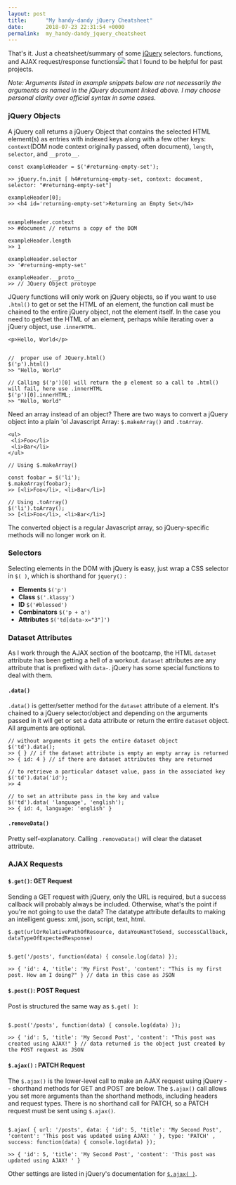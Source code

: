 ```yaml
---
layout: post
title:      "My handy-dandy jQuery Cheatsheet"
date:       2018-07-23 22:31:54 +0000
permalink:  my_handy-dandy_jquery_cheatsheet
---
```



That's it. Just a cheatsheet/summary of some [jQuery](https://jquery.com/) selectors. functions, and AJAX request/response functions![](![](http://)http://) that I found to be helpful for past projects. 

_Note: Arguments listed in example snippets below are not necessarily the arguments as named in the jQuery document linked above. I may choose personal clarity over official syntax in some cases._

### jQuery Objects

A jQuery call returns a jQuery Object that contains the selected HTML element(s) as entries with indexed keys along with a few other keys: `context`(DOM node context originally passed, often document), `length`, `selector`, and `__proto__`.

```
const exampleHeader = $('#returning-empty-set');

>> jQuery.fn.init [ h4#returning-empty-set, context: document, selector: "#returning-empty-set"]

exampleHeader[0];
>> <h4 id='returning-empty-set'>Returning an Empty Set</h4>


exampleHeader.context
>> #document // returns a copy of the DOM

exampleHeader.length
>> 1

exampleHeader.selector
>> '#returning-empty-set'

exampleHeader.__proto__
>> // JQuery Object protoype

```

JQuery functions will only work on jQuery objects, so if you want to use `.html()` to get or set the HTML of an element, the function call must be chained to the entire jQuery object, not the element itself. In the case you need to get/set the HTML of an element, perhaps while iterating over a jQuery object, use `.innerHTML`.

```
<p>Hello, World</p>


//  proper use of JQuery.html()
$('p').html()
>> "Hello, World"

// Calling $('p')[0] will return the p element so a call to .html() will fail, here use .innerHTML
$('p')[0].innerHTML;
>> "Hello, World"

```

Need an array instead of an object? There are two ways to convert a jQuery object into a plain 'ol Javascript Array: `$.makeArray()` and `.toArray`.

```
<ul>
 <li>Foo</li>
 <li>Bar</li>
</ul>

// Using $.makeArray()

const foobar = $('li');
$.makeArray(foobar);
>> [<li>Foo</li>, <li>Bar</li>]

// Using .toArray()
$('li').toArray();
>> [<li>Foo</li>, <li>Bar</li>]

```

The converted object is a regular Javascript array, so jQuery-specific methods will no longer work on it.

### Selectors

Selecting elements in the DOM with jQuery is easy, just wrap a CSS selector in `$( )`, which is shorthand for `jquery()` : 

- **Elements**  `$('p')`
- **Class** `$('.klassy')`
- **ID** `$('#blessed')`
- **Combinators** `$('p + a')`
- **Attributes** `$('td[data-x="3"]')`

### Dataset Attributes

As I work through the AJAX section of the bootcamp, the HTML `dataset` attribute has been getting a hell of a workout. `dataset` attributes are any attribute that is prefixed with `data-`. jQuery has some special functions to deal with them.

#### `.data()`

`.data()` is getter/setter method for the `dataset` attribute of a element. It's chained to a  jQuery selector/object and depending on the arguments passed in it will get or set  a data attribute or return the entire `dataset` object. All arguments are optional.

```
// without arguments it gets the entire dataset object
$('td').data();
>> { } // if the dataset attribute is empty an empty array is returned 
>> { id: 4 } // if there are dataset attributes they are returned 

// to retrieve a particular dataset value, pass in the associated key
$('td').data('id');
>> 4

// to set an attribute pass in the key and value
$('td').data( 'language', 'english');
>> { id: 4, language: 'english' }

```


#### `.removeData()`

Pretty self-explanatory. Calling `.removeData()` will clear the dataset attribute.

### AJAX Requests


#### `$.get()`: GET Request

Sending a GET request with jQuery, only the URL is required, but a success callback will probably always be included. Otherwise, what's the point if you're not going to use the data? The datatype attribute defaults to making an intelligent guess: xml, json, script, text, html.

`$.get(urlOrRelativePathOfResource, dataYouWantToSend, successCallback, dataTypeOfExpectedResponse)`

```

$.get('/posts', function(data) { console.log(data) });

>> { 'id': 4, 'title': 'My First Post', 'content': "This is my first post. How am I doing?" } // data in this case as JSON

```


#### `$.post()`: POST Request

Post is structured the same way as `$.get( )`:

```

$.post('/posts', function(data) { console.log(data) });

>> { 'id': 5, 'title': 'My Second Post', 'content': "This post was created using AJAX!" } // data returned is the object just created by the POST request as JSON

```


#### `$.ajax()` : PATCH Request

The `$.ajax()` is the lower-level call to make an AJAX request using jQuery -- shorthand methods for GET and POST are below. The `$.ajax()` call allows you set more arguments than the shorthand methods, including headers and request types. There is no shorthand call for PATCH, so a PATCH request must be sent using `$.ajax()`.

```

$.ajax( { url: '/posts', data: { 'id': 5, 'title': 'My Second Post', 'content': 'This post was updated using AJAX! ' }, type: 'PATCH' , success: function(data) { console.log(data) });

>> { 'id': 5, 'title': 'My Second Post', 'content': 'This post was updated using AJAX! ' }
```

Other settings are listed in jQuery's documentation for [`$.ajax( )`](https://api.jquery.com/jQuery.ajax/).

